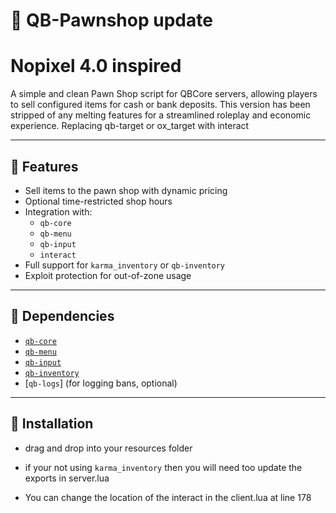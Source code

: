 # 🏪 QB-Pawnshop update

# Nopixel 4.0 inspired  
A simple and clean Pawn Shop script for QBCore servers, allowing players to sell configured items for cash or bank deposits. This version has been stripped of any melting features for a streamlined roleplay and economic experience.
Replacing qb-target or ox_target with interact

---

## 🔧 Features

- Sell items to the pawn shop with dynamic pricing
- Optional time-restricted shop hours
- Integration with:
  - `qb-core`
  - `qb-menu`
  - `qb-input`
  - `interact`
- Full support for `karma_inventory` or `qb-inventory`
- Exploit protection for out-of-zone usage
---

## 🧩 Dependencies

- [`qb-core`](https://github.com/qbcore-framework/qb-core)
- [`qb-menu`](https://github.com/qbcore-framework/qb-menu)
- [`qb-input`](https://github.com/qbcore-framework/qb-input)
- [`qb-inventory`](https://github.com/qbcore-framework/qb-inventory)
- [`qb-logs`] (for logging bans, optional)

---

## 📁 Installation

- drag and drop into your resources folder

- if your not using `karma_inventory` then you will need too update the exports in server.lua 

- You can change the location of the interact in the client.lua at line 178
